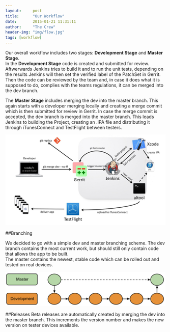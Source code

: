 ```yaml
---
layout:     post
title:      "Our Workflow"
date:       2015-01-21 11:31:11
author:     "The Crew"
header-img: "img/flow.jpg"
tags: [workflow]
---
```


Our overall workflow includes two stages: **Development Stage** and **Master Stage**.<br>
In the **Development Stage** code is created and submitted for review. Aftwerwards Jenkins tries to build it and to run the unit tests, depending on the results Jenkins will then set the verified label of the PatchSet in Gerrit. Then the code can be reviewed by the team and, in case it does what it is supposed to do, complies with the teams regulations, it can be merged into the dev branch.

The **Master Stage** includes merging the dev into the master branch. This again starts with a developer merging locally and creating a merge commit which is then submitted for review in Gerrit. In case the merge commit is accepted, the dev branch is merged into the master branch. This leads Jenkins to building the Project, creating an .IPA file and distributing it through iTunesConnect and TestFlight between testers.

![Workflow](/img/workflow-master.jpg)


##Branching

We decided to go with a simple dev and master branching scheme. The dev branch contains the most current work, but should still only contain code that allows the app to be built.<br>
The master contains the newest, stable code which can be rolled out and tested on real devices. 

![Branching](/img/branching.PNG)



##Releases
Beta releases are automatically created by merging the dev into the master branch. This increments the version number and makes the new version on tester devices available.